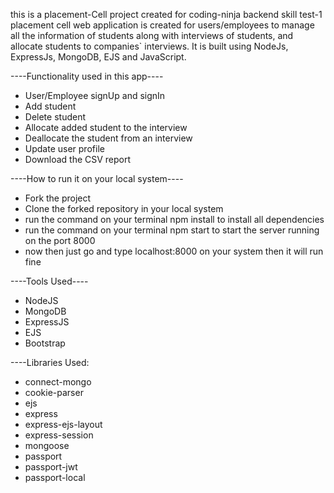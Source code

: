 this is a placement-Cell project created for coding-ninja backend skill test-1
placement cell web application is created for users/employees to manage all the information of students along with  interviews of students, and allocate students to companies` interviews.
It is built using NodeJs, ExpressJs, MongoDB, EJS and JavaScript.

----Functionality used in this app----
* User/Employee signUp and signIn
* Add student
* Delete student
* Allocate added student to the interview
* Deallocate the student from an interview
* Update user profile
* Download the CSV report

----How to run it on your local system----

* Fork the project
* Clone the forked repository in your local system
* run the command on your terminal npm install to install all dependencies
* run the command on your terminal npm start to start the server running on the port 8000
* now then just go and type localhost:8000 on your system then it will run fine

----Tools Used----

* NodeJS
* MongoDB
* ExpressJS
* EJS
* Bootstrap

----Libraries Used:
* connect-mongo
* cookie-parser
* ejs
* express
* express-ejs-layout
* express-session
* mongoose
* passport
* passport-jwt
* passport-local

